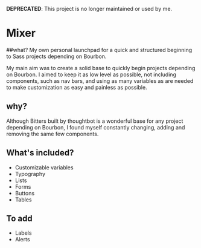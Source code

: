 **DEPRECATED**: This project is no longer maintained or used by me.

# Mixer
##what?
My own personal launchpad for a quick and structured beginning to Sass projects depending on Bourbon.

My main aim was to create a solid base to quickly begin projects depending on Bourbon. I aimed to keep it as low level as possible, not including components, such as nav bars, and using as many variables as are needed to make customization as easy and painless as possible.

## why?
Although Bitters built by thoughtbot is a wonderful base for any project depending on Bourbon, I found myself constantly changing, adding and removing the same few components. 

## What's included?
- Customizable variables
- Typography
- Lists
- Forms
- Buttons
- Tables

## To add
- Labels
- Alerts
